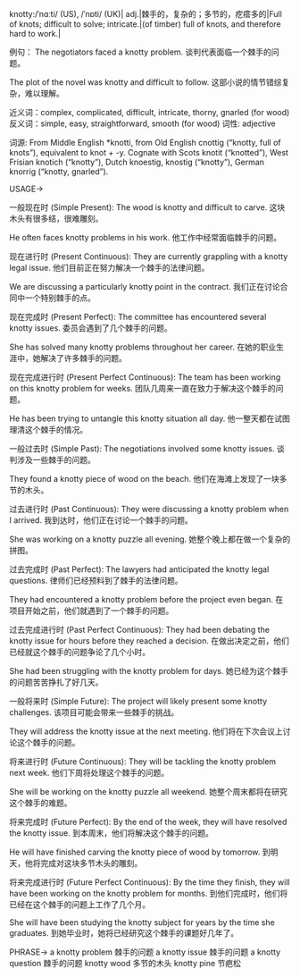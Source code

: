 knotty:/ˈnɑːti/ (US), /ˈnɒti/ (UK)| adj.|棘手的，复杂的；多节的，疙瘩多的|Full of knots; difficult to solve; intricate.|(of timber) full of knots, and therefore hard to work.|

例句：
The negotiators faced a knotty problem.
谈判代表面临一个棘手的问题。

The plot of the novel was knotty and difficult to follow.
这部小说的情节错综复杂，难以理解。

近义词：complex, complicated, difficult, intricate, thorny, gnarled (for wood)
反义词：simple, easy, straightforward, smooth (for wood)
词性: adjective

词源:
From Middle English *knotti, from Old English cnottig (“knotty, full of knots”), equivalent to knot +‎ -y. Cognate with Scots knotit (“knotted”), West Frisian knotich (“knotty”), Dutch knoestig, knostig (“knotty”), German knorrig (“knotty, gnarled”).

USAGE->

一般现在时 (Simple Present):
The wood is knotty and difficult to carve.
这块木头有很多结，很难雕刻。

He often faces knotty problems in his work.
他工作中经常面临棘手的问题。


现在进行时 (Present Continuous):
They are currently grappling with a knotty legal issue.
他们目前正在努力解决一个棘手的法律问题。

We are discussing a particularly knotty point in the contract.
我们正在讨论合同中一个特别棘手的点。


现在完成时 (Present Perfect):
The committee has encountered several knotty issues.
委员会遇到了几个棘手的问题。

She has solved many knotty problems throughout her career.
在她的职业生涯中，她解决了许多棘手的问题。


现在完成进行时 (Present Perfect Continuous):
The team has been working on this knotty problem for weeks.
团队几周来一直在致力于解决这个棘手的问题。

He has been trying to untangle this knotty situation all day.
他一整天都在试图理清这个棘手的情况。


一般过去时 (Simple Past):
The negotiations involved some knotty issues.
谈判涉及一些棘手的问题。

They found a knotty piece of wood on the beach.
他们在海滩上发现了一块多节的木头。


过去进行时 (Past Continuous):
They were discussing a knotty problem when I arrived.
我到达时，他们正在讨论一个棘手的问题。

She was working on a knotty puzzle all evening.
她整个晚上都在做一个复杂的拼图。


过去完成时 (Past Perfect):
The lawyers had anticipated the knotty legal questions.
律师们已经预料到了棘手的法律问题。

They had encountered a knotty problem before the project even began.
在项目开始之前，他们就遇到了一个棘手的问题。


过去完成进行时 (Past Perfect Continuous):
They had been debating the knotty issue for hours before they reached a decision.
在做出决定之前，他们已经就这个棘手的问题争论了几个小时。

She had been struggling with the knotty problem for days.
她已经为这个棘手的问题苦苦挣扎了好几天。


一般将来时 (Simple Future):
The project will likely present some knotty challenges.
该项目可能会带来一些棘手的挑战。

They will address the knotty issue at the next meeting.
他们将在下次会议上讨论这个棘手的问题。


将来进行时 (Future Continuous):
They will be tackling the knotty problem next week.
他们下周将处理这个棘手的问题。

She will be working on the knotty puzzle all weekend.
她整个周末都将在研究这个棘手的难题。


将来完成时 (Future Perfect):
By the end of the week, they will have resolved the knotty issue.
到本周末，他们将解决这个棘手的问题。

He will have finished carving the knotty piece of wood by tomorrow.
到明天，他将完成对这块多节木头的雕刻。


将来完成进行时 (Future Perfect Continuous):
By the time they finish, they will have been working on the knotty problem for months.
到他们完成时，他们将已经在这个棘手的问题上工作了几个月。

She will have been studying the knotty subject for years by the time she graduates.
到她毕业时，她将已经研究这个棘手的课题好几年了。



PHRASE->
a knotty problem  棘手的问题
a knotty issue  棘手的问题
a knotty question  棘手的问题
knotty wood  多节的木头
knotty pine  节疤松


